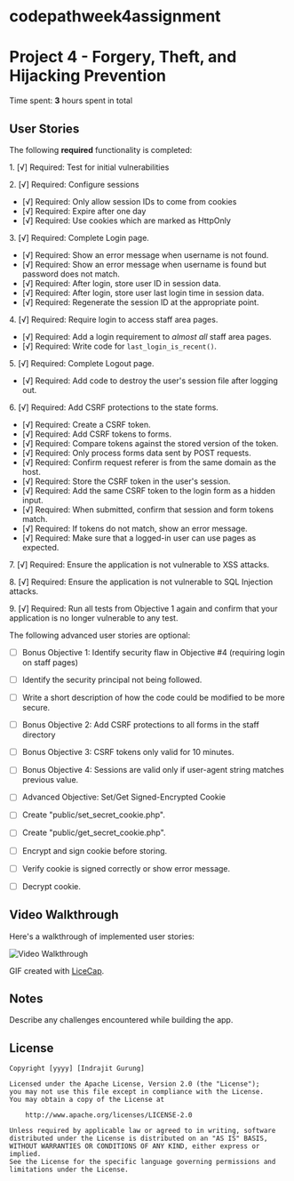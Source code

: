 # codepathweek4assignment
# Project 4 - Forgery, Theft, and Hijacking Prevention

Time spent: **3** hours spent in total

## User Stories

The following **required** functionality is completed:

1\. [√]  Required: Test for initial vulnerabilities

2\. [√]  Required: Configure sessions
  * [√]  Required: Only allow session IDs to come from cookies
  * [√]  Required: Expire after one day
  * [√]  Required: Use cookies which are marked as HttpOnly

3\. [√]  Required: Complete Login page.
  * [√]  Required: Show an error message when username is not found.
  * [√]  Required: Show an error message when username is found but password does not match.
  * [√]  Required: After login, store user ID in session data.
  * [√]  Required: After login, store user last login time in session data.
  * [√]  Required: Regenerate the session ID at the appropriate point.

4\. [√]  Required: Require login to access staff area pages.
  * [√]  Required: Add a login requirement to *almost all* staff area pages.
  * [√]  Required: Write code for `last_login_is_recent()`.

5\. [√]  Required: Complete Logout page.
  * [√]  Required: Add code to destroy the user's session file after logging out.

6\. [√]  Required: Add CSRF protections to the state forms.
  * [√]  Required: Create a CSRF token.
  * [√]  Required: Add CSRF tokens to forms.
  * [√]  Required: Compare tokens against the stored version of the token.
  * [√]  Required: Only process forms data sent by POST requests.
  * [√]  Required: Confirm request referer is from the same domain as the host.
  * [√]  Required: Store the CSRF token in the user's session.
  * [√]  Required: Add the same CSRF token to the login form as a hidden input.
  * [√]  Required: When submitted, confirm that session and form tokens match.
  * [√]  Required: If tokens do not match, show an error message.
  * [√]  Required: Make sure that a logged-in user can use pages as expected.

7\. [√]  Required: Ensure the application is not vulnerable to XSS attacks.

8\. [√]  Required: Ensure the application is not vulnerable to SQL Injection attacks.

9\. [√]  Required: Run all tests from Objective 1 again and confirm that your application is no longer vulnerable to any test.


The following advanced user stories are optional:

* [ ]  Bonus Objective 1: Identify security flaw in Objective #4 (requiring login on staff pages)
  * [ ]  Identify the security principal not being followed.
  * [ ]  Write a short description of how the code could be modified to be more secure.

* [ ] Bonus Objective 2: Add CSRF protections to all forms in the staff directory

* [ ]  Bonus Objective 3: CSRF tokens only valid for 10 minutes.

* [ ]  Bonus Objective 4: Sessions are valid only if user-agent string matches previous value.

* [ ]  Advanced Objective: Set/Get Signed-Encrypted Cookie
  * [ ]  Create "public/set\_secret\_cookie.php".
  * [ ]  Create "public/get\_secret\_cookie.php".
  * [ ]  Encrypt and sign cookie before storing.
  * [ ]  Verify cookie is signed correctly or show error message.
  * [ ]  Decrypt cookie.

## Video Walkthrough

Here's a walkthrough of implemented user stories:

<img src='http://i.imgur.com/wVfZldu.gif' title='Video Walkthrough' width='' alt='Video Walkthrough' />

GIF created with [LiceCap](http://www.cockos.com/licecap/).

## Notes

Describe any challenges encountered while building the app.

## License

    Copyright [yyyy] [Indrajit Gurung]

    Licensed under the Apache License, Version 2.0 (the "License");
    you may not use this file except in compliance with the License.
    You may obtain a copy of the License at

        http://www.apache.org/licenses/LICENSE-2.0

    Unless required by applicable law or agreed to in writing, software
    distributed under the License is distributed on an "AS IS" BASIS,
    WITHOUT WARRANTIES OR CONDITIONS OF ANY KIND, either express or implied.
    See the License for the specific language governing permissions and
    limitations under the License.